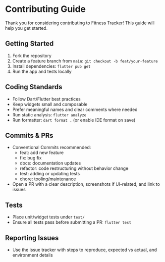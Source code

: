 # Contributing Guide

Thank you for considering contributing to Fitness Tracker! This guide will help you get started.

## Getting Started
1. Fork the repository
2. Create a feature branch from `main`: `git checkout -b feat/your-feature`
3. Install dependencies: `flutter pub get`
4. Run the app and tests locally

## Coding Standards
- Follow Dart/Flutter best practices
- Keep widgets small and composable
- Prefer meaningful names and clear comments where needed
- Run static analysis: `flutter analyze`
- Run formatter: `dart format .` (or enable IDE format on save)

## Commits & PRs
- Conventional Commits recommended:
  - feat: add new feature
  - fix: bug fix
  - docs: documentation updates
  - refactor: code restructuring without behavior change
  - test: adding or updating tests
  - chore: tooling/maintenance
- Open a PR with a clear description, screenshots if UI-related, and link to issues

## Tests
- Place unit/widget tests under `test/`
- Ensure all tests pass before submitting a PR: `flutter test`

## Reporting Issues
- Use the issue tracker with steps to reproduce, expected vs actual, and environment details
